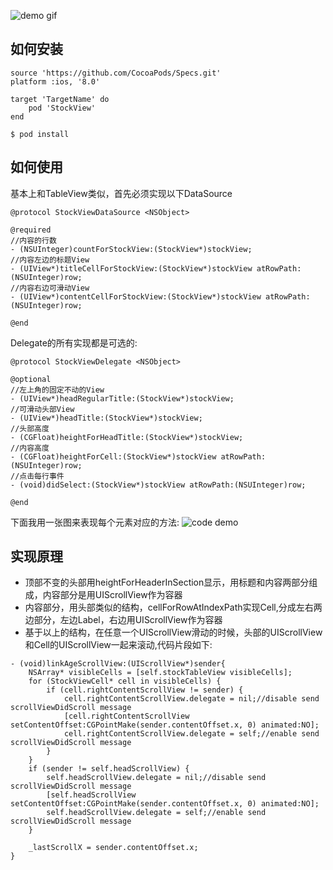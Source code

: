 ![demo gif](https://github.com/jezzmemo/StockView/raw/master/demo.gif)

## 如何安装

```
source 'https://github.com/CocoaPods/Specs.git'
platform :ios, '8.0'

target 'TargetName' do
	pod 'StockView'
end
```

```
$ pod install
```

## 如何使用

基本上和TableView类似，首先必须实现以下DataSource
```objc
@protocol StockViewDataSource <NSObject>

@required
//内容的行数
- (NSUInteger)countForStockView:(StockView*)stockView;
//内容左边的标题View
- (UIView*)titleCellForStockView:(StockView*)stockView atRowPath:(NSUInteger)row;
//内容右边可滑动View
- (UIView*)contentCellForStockView:(StockView*)stockView atRowPath:(NSUInteger)row;

@end
```

Delegate的所有实现都是可选的:
```objc
@protocol StockViewDelegate <NSObject>

@optional
//左上角的固定不动的View
- (UIView*)headRegularTitle:(StockView*)stockView;
//可滑动头部View
- (UIView*)headTitle:(StockView*)stockView;
//头部高度
- (CGFloat)heightForHeadTitle:(StockView*)stockView;
//内容高度
- (CGFloat)heightForCell:(StockView*)stockView atRowPath:(NSUInteger)row;
//点击每行事件
- (void)didSelect:(StockView*)stockView atRowPath:(NSUInteger)row;

@end
```

下面我用一张图来表现每个元素对应的方法:
![code demo](https://raw.githubusercontent.com/jezzmemo/StockView/master/demo_code.png)


## 实现原理

* 顶部不变的头部用heightForHeaderInSection显示，用标题和内容两部分组成，内容部分是用UIScrollView作为容器
* 内容部分，用头部类似的结构，cellForRowAtIndexPath实现Cell,分成左右两边部分，左边Label，右边用UIScrollView作为容器
* 基于以上的结构，在任意一个UIScrollView滑动的时候，头部的UIScrollView和Cell的UIScrollView一起来滚动,代码片段如下:
```objc
- (void)linkAgeScrollView:(UIScrollView*)sender{
    NSArray* visibleCells = [self.stockTableView visibleCells];
    for (StockViewCell* cell in visibleCells) {
        if (cell.rightContentScrollView != sender) {
            cell.rightContentScrollView.delegate = nil;//disable send scrollViewDidScroll message
            [cell.rightContentScrollView setContentOffset:CGPointMake(sender.contentOffset.x, 0) animated:NO];
            cell.rightContentScrollView.delegate = self;//enable send scrollViewDidScroll message
        }
    }
    if (sender != self.headScrollView) {
        self.headScrollView.delegate = nil;//disable send scrollViewDidScroll message
        [self.headScrollView setContentOffset:CGPointMake(sender.contentOffset.x, 0) animated:NO];
        self.headScrollView.delegate = self;//enable send scrollViewDidScroll message
    }
    
    _lastScrollX = sender.contentOffset.x;
}
```